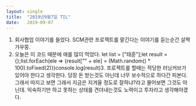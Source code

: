 ```yaml
---
layout:	single
title:	"2019년9월7일 TIL"
date:	2019-09-07
---
```


  1. 회사협업 이야기를 들었다. SCM관련 프로젝트를 맡긴다는 이야기를 듣는순간 살짝 갸우뚱.
2. 오늘은 이 코드 때문에 애를 많이 먹었다.
let list = ["태훈"];let result = {};list.forEach(ele => {result["" + ele] = (Math.random() * 100).toFixed(2)})console.log(result)3. 프로젝트를 할때는 적당한 러닝커브가 있어야 한다고 생각한다. 당장 돈 받는것도 아닌데 너무 보수적으로 하다간 피본다. 그래서 따지고 보면 그래서 지금은 지겨울 정도로 잘하냐?라고 물어보면 그것도 아닌데. 익숙하기만 하고 못하는 상태를 견뎌내는것도 노력이고 투자라고 생각해야겠다.

  